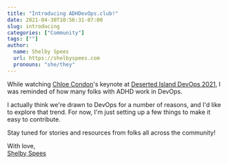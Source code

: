 ```yaml
---
title: "Introducing ADHDevOps.club!"
date: 2021-04-30T10:56:31-07:00
slug: introducing
categories: ["Community"]
tags: [""]
author:
  name: Shelby Spees
  url: https://shelbyspees.com
  pronouns: "she/they"
---
```


While watching [Chloe Condon](https://twitter.com/ChloeCondon)'s keynote
at [Deserted Island DevOps 2021](https://desertedisland.club/),
I was reminded of how many folks with ADHD work in DevOps.

<!--more-->

I actually think we're drawn to DevOps for a number of reasons,
and I'd like to explore that trend.
For now, I'm just setting up a few things to make it easy to contribute.

Stay tuned for stories and resources from folks all across the community!

With love,  
[Shelby Spees](https://twitter.com/shelbyspees)
